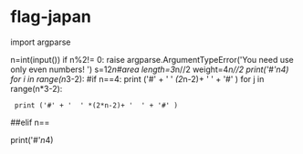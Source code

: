 # flag-japan
import argparse

n=int(input())
if n%2!= 0:
 raise argparse.ArgumentTypeError('You need use only even numbers! ')
s=12*n#area
length=3*n//2
weight=4*n//2
print('#'*n*4)
for i in range(n*3-2):
#if n==4:
  print ('#' + '  ' *(2*n-2)+ '  ' + '#' )
  for j in range(n*3-2):
      
     print ('#' + '  ' *(2*n-2)+ '  ' + '#' )
##elif n==

print('#'*n*4)
